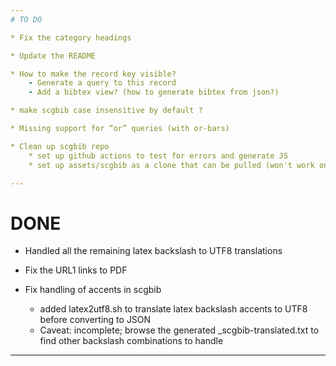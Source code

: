 ```yaml
---
# TO DO

* Fix the category headings

* Update the README

* How to make the record key visible?
	- Generate a query to this record
	- Add a bibtex view? (how to generate bibtex from json?)

* make scgbib case insensitive by default ?

* Missing support for “or” queries (with or-bars)

* Clean up scgbib repo
	* set up github actions to test for errors and generate JS
	* set up assets/scgbib as a clone that can be pulled (won't work on yogi due to old RSA implementation)

---
```

# DONE

- Handled all the remaining latex backslash to UTF8 translations

- Fix the URL1 links to PDF

- Fix handling of accents in scgbib
	- added latex2utf8.sh to translate latex backslash accents to UTF8 before converting to JSON
	- Caveat: incomplete; browse the generated _scgbib-translated.txt to find other backslash combinations to handle

---
